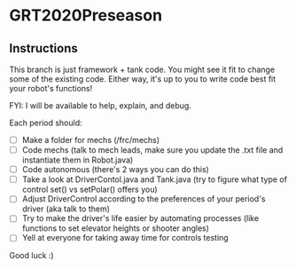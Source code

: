 # GRT2020Preseason

## Instructions

This branch is just framework + tank code. You might see it fit to change some of the existing code. Either way, it's up to you to write code best fit your robot's functions!

FYI: I will be available to help, explain, and debug.

Each period should:

- [ ] Make a folder for mechs (/frc/mechs)
- [ ] Code mechs (talk to mech leads, make sure you update the .txt file and instantiate them in Robot.java)
- [ ] Code autonomous (there's 2 ways you can do this)
- [ ] Take a look at DriverContol.java and Tank.java (try to figure what type of control set() vs setPolar() offers you)
- [ ] Adjust DriverControl according to the preferences of your period's driver (aka talk to them)
- [ ] Try to make the driver's life easier by automating processes (like functions to set elevator heights or shooter angles)
- [ ] Yell at everyone for taking away time for controls testing

Good luck :)